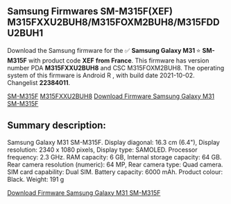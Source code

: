 <h2>Samsung Firmwares SM-M315F(XEF) M315FXXU2BUH8/M315FOXM2BUH8/M315FDDU2BUH1</h2>
Download the Samsung firmware for the ✅ <strong>Samsung Galaxy M31 </strong> ⭐ <strong>SM-M315F</strong> with product code <strong>XEF</strong> <strong> from France</strong>. This firmware has version number PDA <strong>M315FXXU2BUH8</strong> and CSC M315FOXM2BUH8. The operating system of this firmware is Android R , with build date 2021-10-02. Changelist <strong>22384011</strong>.


[SM-M315F](https://samfirm.shop/samsung/model/SM-M315F)
[M315FXXU2BUH8](https://samfirm.shop/samsung/pda/M315FXXU2BUH8)
[Download Firmware Samsung Galaxy M31 SM-M315F](https://samfirm.shop/samsung/firmware/462437)
<h2>Summary description:</h2>
<p>Samsung Galaxy M31 SM-M315F. Display diagonal: 16.3 cm (6.4"), Display resolution: 2340 x 1080 pixels, Display type: SAMOLED. Processor frequency: 2.3 GHz. RAM capacity: 6 GB, Internal storage capacity: 64 GB. Rear camera resolution (numeric): 64 MP, Rear camera type: Quad camera. SIM card capability: Dual SIM. Battery capacity: 6000 mAh. Product colour: Black. Weight: 191 g</p>


[Download Firmware Samsung Galaxy M31 SM-M315F](https://samfirm.shop/samsung/firmware/462437)
